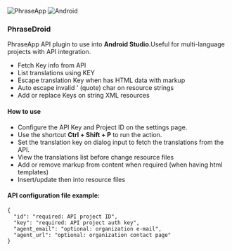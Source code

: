![PhraseApp](https://img.shields.io/badge/PhraseApp-blue) ![Android](https://img.shields.io/badge/ANDROID-green)

### PhraseDroid
PhraseApp API plugin to use into <strong>Android Studio</strong>.Useful for multi-language projects with API integration.

- Fetch Key info from API
- List translations using KEY
- Escape translation Key when has HTML data with markup
- Auto escape invalid ' (quote) char on resource strings
- Add or replace Keys on string XML resources

#### How to use
- Configure the API Key and Project ID on the settings page.
- Use the shortcut <strong>Ctrl + Shift + P</strong> to run the action.
- Set the translation key on dialog input to fetch the translations from the API.
- View the translations list before change resource files
- Add or remove markup from content when required (when having html templates)
- Insert/update then into resource files


#### API configuration file example:
```
{
  "id": "required: API project ID",
  "key": "required: API project auth key",
  "agent_email": "optional: organization e-mail",
  "agent_url": "optional: organization contact page"
}
```